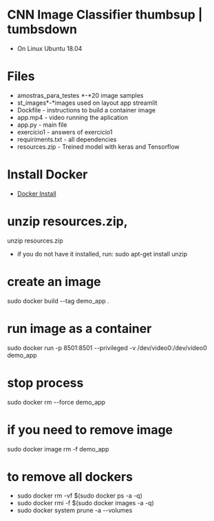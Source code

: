 # CNN Image Classifier thumbsup | tumbsdown
* On Linux Ubuntu 18.04

 
# Files
* amostras_para_testes *-*20 image samples 
* st_images*-*images used on layout app streamlit
* Dockfile    -    instructions to build a container image
* app.mp4   -   video running the aplication 
* app.py  -  main file
* exercicio1 - answers of exercicio1
* requiriments.txt - all dependencies
* resources.zip - Treined model with keras and Tensorflow

# Install Docker

* [Docker Install](https://docs.docker.com/engine/install/ubuntu/)

# unzip resources.zip, 
unzip resources.zip

* if you do not have it installed, run: sudo apt-get install unzip
# create an image
sudo docker build --tag demo_app .

# run image as a container
sudo docker run -p 8501:8501 --privileged -v /dev/video0:/dev/video0  demo_app

# stop process
sudo docker rm --force demo_app

# if you need to remove image
sudo docker image rm -f demo_app

# to remove all dockers
* sudo docker rm -vf $(sudo docker ps -a -q)
* sudo docker rmi -f $(sudo docker images -a -q)
* sudo docker system prune -a --volumes



